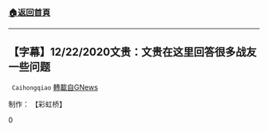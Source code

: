 ###  [:house:返回首頁](https://github.com/ourhimalayas/txt)
---

## 【字幕】12/22/2020文贵：文贵在这里回答很多战友一些问题
` Caihongqiao` [轉載自GNews](https://gnews.org/zh-hans/677152/)

制作： 【彩虹桥】

0
